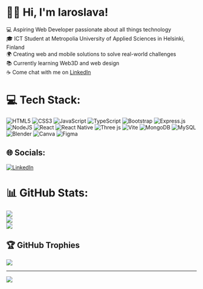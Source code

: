 # 👩‍💻 Hi, I'm Iaroslava!
💻 Aspiring Web Developer passionate about all things technology<br>🎓 ICT Student at Metropolia University of Applied Sciences in Helsinki, Finland<br>🌍 Creating web and mobile solutions to solve real-world challenges<br>📚 Currently learning Web3D and web design<br> ☕️ Come chat with me on [LinkedIn](https://linkedin.com/in/iaroslavagoncharova)

# 💻 Tech Stack:
![HTML5](https://img.shields.io/badge/html5-%23E34F26.svg?style=for-the-badge&logo=html5&logoColor=white) ![CSS3](https://img.shields.io/badge/css3-%231572B6.svg?style=for-the-badge&logo=css3&logoColor=white) ![JavaScript](https://img.shields.io/badge/javascript-%23323330.svg?style=for-the-badge&logo=javascript&logoColor=%23F7DF1E) ![TypeScript](https://img.shields.io/badge/typescript-%23007ACC.svg?style=for-the-badge&logo=typescript&logoColor=white) ![Bootstrap](https://img.shields.io/badge/bootstrap-%238511FA.svg?style=for-the-badge&logo=bootstrap&logoColor=white) ![Express.js](https://img.shields.io/badge/express.js-%23404d59.svg?style=for-the-badge&logo=express&logoColor=%2361DAFB) ![NodeJS](https://img.shields.io/badge/node.js-6DA55F?style=for-the-badge&logo=node.js&logoColor=white) ![React](https://img.shields.io/badge/react-%2320232a.svg?style=for-the-badge&logo=react&logoColor=%2361DAFB) ![React Native](https://img.shields.io/badge/react_native-%2320232a.svg?style=for-the-badge&logo=react&logoColor=%2361DAFB) ![Three js](https://img.shields.io/badge/threejs-black?style=for-the-badge&logo=three.js&logoColor=white) ![Vite](https://img.shields.io/badge/vite-%23646CFF.svg?style=for-the-badge&logo=vite&logoColor=white) ![MongoDB](https://img.shields.io/badge/MongoDB-%234ea94b.svg?style=for-the-badge&logo=mongodb&logoColor=white) ![MySQL](https://img.shields.io/badge/mysql-4479A1.svg?style=for-the-badge&logo=mysql&logoColor=white) ![Blender](https://img.shields.io/badge/blender-%23F5792A.svg?style=for-the-badge&logo=blender&logoColor=white) ![Canva](https://img.shields.io/badge/Canva-%2300C4CC.svg?style=for-the-badge&logo=Canva&logoColor=white) ![Figma](https://img.shields.io/badge/figma-%23F24E1E.svg?style=for-the-badge&logo=figma&logoColor=white)

## 🌐 Socials:
[![LinkedIn](https://img.shields.io/badge/LinkedIn-%230077B5.svg?logo=linkedin&logoColor=white)](https://linkedin.com/in/iaroslavagoncharova) 

# 📊 GitHub Stats:
![](https://github-readme-stats.vercel.app/api?username=iaroslavagoncharova&theme=dark&hide_border=false&include_all_commits=false&count_private=false)<br/>
![](https://github-readme-streak-stats.herokuapp.com/?user=iaroslavagoncharova&theme=dark&hide_border=false)<br/>
![](https://github-readme-stats.vercel.app/api/top-langs/?username=iaroslavagoncharova&theme=dark&hide_border=false&include_all_commits=false&count_private=false&layout=compact)

## 🏆 GitHub Trophies
![](https://github-profile-trophy.vercel.app/?username=iaroslavagoncharova&theme=tokyonight&no-frame=false&no-bg=true&margin-w=4)

---
[![](https://visitcount.itsvg.in/api?id=iaroslavagoncharova&icon=0&color=0)](https://visitcount.itsvg.in)

<!-- Proudly created with GPRM ( https://gprm.itsvg.in ) -->
